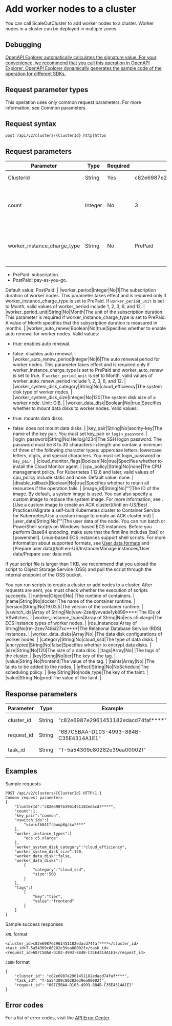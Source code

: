# Add worker nodes to a cluster

You can call ScaleOutCluster to add worker nodes to a cluster. Worker nodes in a cluster can be deployed in multiple zones.

## Debugging

[OpenAPI Explorer automatically calculates the signature value. For your convenience, we recommend that you call this operation in OpenAPI Explorer. OpenAPI Explorer dynamically generates the sample code of the operation for different SDKs.](https://api.aliyun.com/#product=CS&api=ScaleOutCluster&type=ROA&version=2015-12-15)

## Request parameter types

This operation uses only common request parameters. For more information, see Common parameters.

## Request syntax

```
post /api/v2/clusters/{ClusterId} http|https
```

## Request parameters

|Parameter|Type|Required|Example|Description|
|---------|----|--------|-------|-----------|
|ClusterId|String|Yes|c82e6987e2961451182edacd74faf\*\*\*\*|The ID of the cluster. |
|count|Integer|No|3|The number of worker nodes that you want to add. |
|worker\_instance\_charge\_type|String|No|PrePaid|The billing method of worker nodes. Valid values:

-   PrePaid: subscription.
-   PostPaid: pay-as-you-go.

Default value: PostPaid. |
|worker\_period|Integer|No|1|The subscription duration of worker nodes. This parameter takes effect and is required only if worker\_instance\_charge\_type is set to PrePaid. If `worker_period_unit` is set to Month, valid values of worker\_period include 1, 2, 3, 6, and 12. |
|worker\_period\_unit|String|No|Month|The unit of the subscription duration. This parameter is required if worker\_instance\_charge\_type is set to PrePaid. A value of Month specifies that the subscription duration is measured in months. |
|worker\_auto\_renew|Boolean|No|true|Specifies whether to enable auto renewal for worker nodes. Valid values:

-   true: enables auto renewal.
-   false: disables auto renewal. |
|worker\_auto\_renew\_period|Integer|No|6|The auto renewal period for worker nodes. This parameter takes effect and is required only if worker\_instance\_charge\_type is set to PrePaid and worker\_auto\_renew is set to true. If `worker_period_unit` is set to Month, valid values of worker\_auto\_renew\_period include 1, 2, 3, 6, and 12. |
|worker\_system\_disk\_category|String|No|cloud\_efficiency|The system disk type of worker nodes. |
|worker\_system\_disk\_size|Integer|No|120|The system disk size of a worker node. Unit: GiB. |
|worker\_data\_disk|Boolean|No|true|Specifies whether to mount data disks to worker nodes. Valid values:

-   true: mounts data disks.
-   false: does not mount data disks. |
|key\_pair|String|No|secrity-key|The name of the key pair. You must set key\_pair or `login_password`. |
|login\_password|String|No|Hello@1234|The SSH logon password. The password must be 8 to 30 characters in length and contain a minimum of three of the following character types: uppercase letters, lowercase letters, digits, and special characters. You must set login\_password or `key_pair`. |
|cloud\_monitor\_flags|Boolean|No|true|Specifies whether to install the Cloud Monitor agent. |
|cpu\_policy|String|No|none|The CPU management policy. For Kubernetes 1.12.6 and later, valid values of cpu\_policy include static and none. Default value: none. |
|disable\_rollback|Boolean|No|true|Specifies whether to retain all resources if the operation fails. |
|image\_id|String|No|""|The ID of the image. By default, a system image is used. You can also specify a custom image to replace the system image. For more information, see .[Use a custom image to create an ACK cluster](/intl.en-US/Best Practices/Migrate a self-built Kubernetes cluster to Container Service for Kubernetes/Use a custom image to create an ACK cluster.md) |
|user\_data|String|No|""|The user data of the node. You can run batch or PowerShell scripts on Windows-based ECS instances. Before you perform Base64 encoding, make sure that the first line includes \[bat\] or \[powershell\]. Linux-based ECS instances support shell scripts. For more information about supported formats, see [User data formats](https://cloudinit.readthedocs.io/en/latest/topics/format.html) and [Prepare user data](/intl.en-US/Instance/Manage instances/User data/Prepare user data.md).

If your script file is larger than 1 KB, we recommend that you upload the script to Object Storage Service \(OSS\) and pull the script through the internal endpoint of the OSS bucket.

You can run scripts to create a cluster or add nodes to a cluster. After requests are sent, you must check whether the execution of scripts succeeds. |
|runtime|Object|No| |The runtime of containers. |
|name|String|No|docker|The name of the container runtime. |
|version|String|No|19.03.5|The version of the container runtime. |
|vswitch\_ids|Array of String|No|vsw-2ze4jvvvade1yk899\*\*\*\*|The IDs of VSwitches. |
|worker\_instance\_types|Array of String|No|ecs.c5.xlarge|The ECS instance types of worker nodes. |
|rds\_instances|Array of String|No|rm-2zev748xi27xc\*\*\*\*|The Relational Database Service \(RDS\) instances. |
|worker\_data\_disks|Array|No| |The data disk configurations of worker nodes. |
|category|String|No|cloud\_ssd|The type of data disks. |
|encrypted|String|No|false|Specifies whether to encrypt data disks. |
|size|String|No|120|The size of a data disk. |
|tags|Array|No| |The tags of the cluster. |
|key|String|No|tier|The key of the tag. |
|value|String|No|frontend|The value of the tag. |
|taints|Array|No| |The taints to be added to the nodes. |
|effect|String|No|NoSchedule|The scheduling policy. |
|key|String|No|node\_type|The key of the taint. |
|value|String|No|prod|The value of the taint. |

## Response parameters

|Parameter|Type|Example|Description|
|---------|----|-------|-----------|
|cluster\_id|String|"c82e6987e2961451182edacd74faf\*\*\*\*"|The ID of the cluster. |
|request\_id|String|"687C5BAA-D103-4993-884B-C35E4314A1E1"|The ID of the request. |
|task\_id|String|"T-5a54309c80282e39ea00002f"|The ID of the task. |

## Examples

Sample requests

```
POST /api/v2/clusters/[ClusterId] HTTP/1.1
Common request parameters
{
    "ClusterId":"c82e6987e2961451182edacd7****",
    "count":1,
    "key_pair":"common",
    "vswitch_ids":[
        "vsw-uf684tfrpwup8gcsw****"
    ],
    "worker_instance_types":[
        "ecs.c5.xlarge"
    ],
    "worker_system_disk_category":"cloud_efficiency",
    "worker_system_disk_size":120,
    "worker_data_disk":false,
    "worker_data_disks":[
        {
            "category":"cloud_ssd",
            "size":500
        }
    ],
    "tags":[
        {
            "key":"tier",
            "value":"frontend"
        }
    ]
}
```

Sample success responses

`XML` format

```
<cluster_id>c82e6987e2961451182edacd74faf****</cluster_id>
<task_id>T-5a54309c80282e39ea00002f</task_id>
<request_id>687C5BAA-D103-4993-884B-C35E4314A1E1</request_id>
```

`JSON` format

```
{
    "cluster_id": "c82e6987e2961451182edacd74faf****",
    "task_id": "T-5a54309c80282e39ea00002f",
    "request_id": "687C5BAA-D103-4993-884B-C35E4314A1E1"
}
```

## Error codes

For a list of error codes, visit the [API Error Center](https://error-center.alibabacloud.com/status/product/CS).

